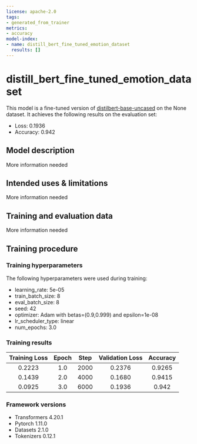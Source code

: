 ```yaml
---
license: apache-2.0
tags:
- generated_from_trainer
metrics:
- accuracy
model-index:
- name: distill_bert_fine_tuned_emotion_dataset
  results: []
---
```


<!-- This model card has been generated automatically according to the information the Trainer had access to. You
should probably proofread and complete it, then remove this comment. -->

# distill_bert_fine_tuned_emotion_dataset

This model is a fine-tuned version of [distilbert-base-uncased](https://huggingface.co/distilbert-base-uncased) on the None dataset.
It achieves the following results on the evaluation set:
- Loss: 0.1936
- Accuracy: 0.942

## Model description

More information needed

## Intended uses & limitations

More information needed

## Training and evaluation data

More information needed

## Training procedure

### Training hyperparameters

The following hyperparameters were used during training:
- learning_rate: 5e-05
- train_batch_size: 8
- eval_batch_size: 8
- seed: 42
- optimizer: Adam with betas=(0.9,0.999) and epsilon=1e-08
- lr_scheduler_type: linear
- num_epochs: 3.0

### Training results

| Training Loss | Epoch | Step | Validation Loss | Accuracy |
|:-------------:|:-----:|:----:|:---------------:|:--------:|
| 0.2223        | 1.0   | 2000 | 0.2376          | 0.9265   |
| 0.1439        | 2.0   | 4000 | 0.1680          | 0.9415   |
| 0.0925        | 3.0   | 6000 | 0.1936          | 0.942    |


### Framework versions

- Transformers 4.20.1
- Pytorch 1.11.0
- Datasets 2.1.0
- Tokenizers 0.12.1
